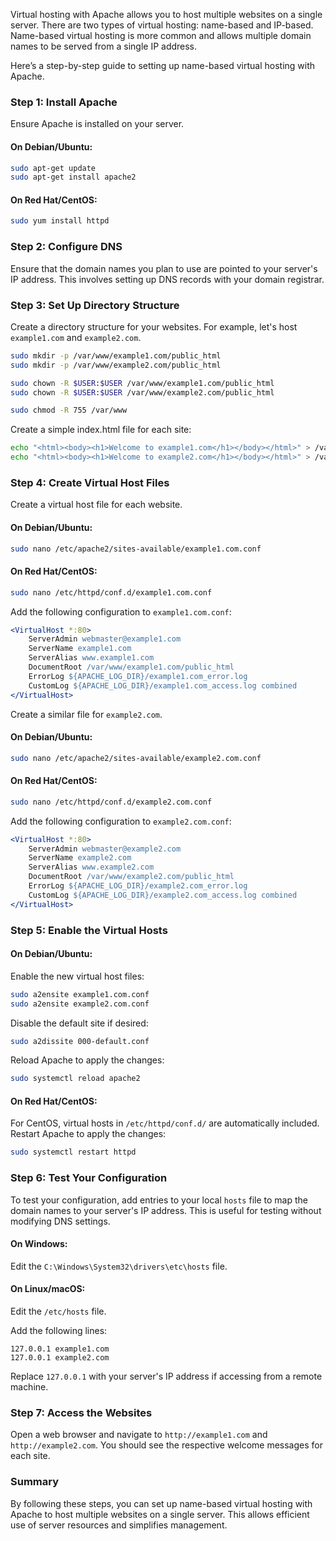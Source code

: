 Virtual hosting with Apache allows you to host multiple websites on a single server. There are two types of virtual hosting: name-based and IP-based. Name-based virtual hosting is more common and allows multiple domain names to be served from a single IP address.

Here’s a step-by-step guide to setting up name-based virtual hosting with Apache.

### Step 1: Install Apache

Ensure Apache is installed on your server.

#### On Debian/Ubuntu:
```sh
sudo apt-get update
sudo apt-get install apache2
```

#### On Red Hat/CentOS:
```sh
sudo yum install httpd
```

### Step 2: Configure DNS

Ensure that the domain names you plan to use are pointed to your server's IP address. This involves setting up DNS records with your domain registrar.

### Step 3: Set Up Directory Structure

Create a directory structure for your websites. For example, let's host `example1.com` and `example2.com`.

```sh
sudo mkdir -p /var/www/example1.com/public_html
sudo mkdir -p /var/www/example2.com/public_html

sudo chown -R $USER:$USER /var/www/example1.com/public_html
sudo chown -R $USER:$USER /var/www/example2.com/public_html

sudo chmod -R 755 /var/www
```

Create a simple index.html file for each site:

```sh
echo "<html><body><h1>Welcome to example1.com</h1></body></html>" > /var/www/example1.com/public_html/index.html
echo "<html><body><h1>Welcome to example2.com</h1></body></html>" > /var/www/example2.com/public_html/index.html
```

### Step 4: Create Virtual Host Files

Create a virtual host file for each website.

#### On Debian/Ubuntu:
```sh
sudo nano /etc/apache2/sites-available/example1.com.conf
```

#### On Red Hat/CentOS:
```sh
sudo nano /etc/httpd/conf.d/example1.com.conf
```

Add the following configuration to `example1.com.conf`:

```apache
<VirtualHost *:80>
    ServerAdmin webmaster@example1.com
    ServerName example1.com
    ServerAlias www.example1.com
    DocumentRoot /var/www/example1.com/public_html
    ErrorLog ${APACHE_LOG_DIR}/example1.com_error.log
    CustomLog ${APACHE_LOG_DIR}/example1.com_access.log combined
</VirtualHost>
```

Create a similar file for `example2.com`.

#### On Debian/Ubuntu:
```sh
sudo nano /etc/apache2/sites-available/example2.com.conf
```

#### On Red Hat/CentOS:
```sh
sudo nano /etc/httpd/conf.d/example2.com.conf
```

Add the following configuration to `example2.com.conf`:

```apache
<VirtualHost *:80>
    ServerAdmin webmaster@example2.com
    ServerName example2.com
    ServerAlias www.example2.com
    DocumentRoot /var/www/example2.com/public_html
    ErrorLog ${APACHE_LOG_DIR}/example2.com_error.log
    CustomLog ${APACHE_LOG_DIR}/example2.com_access.log combined
</VirtualHost>
```

### Step 5: Enable the Virtual Hosts

#### On Debian/Ubuntu:

Enable the new virtual host files:

```sh
sudo a2ensite example1.com.conf
sudo a2ensite example2.com.conf
```

Disable the default site if desired:

```sh
sudo a2dissite 000-default.conf
```

Reload Apache to apply the changes:

```sh
sudo systemctl reload apache2
```

#### On Red Hat/CentOS:

For CentOS, virtual hosts in `/etc/httpd/conf.d/` are automatically included. Restart Apache to apply the changes:

```sh
sudo systemctl restart httpd
```

### Step 6: Test Your Configuration

To test your configuration, add entries to your local `hosts` file to map the domain names to your server's IP address. This is useful for testing without modifying DNS settings.

#### On Windows:
Edit the `C:\Windows\System32\drivers\etc\hosts` file.

#### On Linux/macOS:
Edit the `/etc/hosts` file.

Add the following lines:

```plaintext
127.0.0.1 example1.com
127.0.0.1 example2.com
```

Replace `127.0.0.1` with your server's IP address if accessing from a remote machine.

### Step 7: Access the Websites

Open a web browser and navigate to `http://example1.com` and `http://example2.com`. You should see the respective welcome messages for each site.

### Summary

By following these steps, you can set up name-based virtual hosting with Apache to host multiple websites on a single server. This allows efficient use of server resources and simplifies management.
